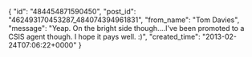  {
   "id": "484454871590450",
   "post_id": "462493170453287_484074394961831",
   "from_name": "Tom Davies",
   "message": "Yeap.   On the bright side though....I've been promoted to a CSIS agent though.  I hope it pays well.  :)",
   "created_time": "2013-02-24T07:06:22+0000"
 }
